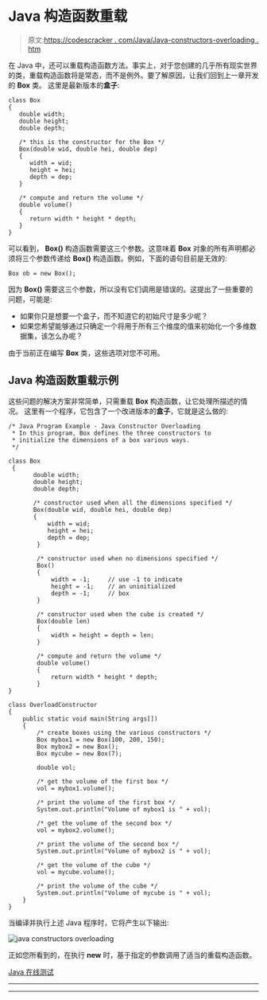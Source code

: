 # Java 构造函数重载

> 原文:[https://codescracker . com/Java/Java-constructors-overloading . htm](https://codescracker.com/java/java-constructors-overloading.htm)

在 Java 中，还可以重载构造函数方法。事实上，对于您创建的几乎所有现实世界的类，重载构造函数将是常态，而不是例外。要了解原因，让我们回到上一章开发的 **Box** 类。 这里是最新版本的**盒子**:

```
class Box
{
   double width;
   double height;
   double depth;

   /* this is the constructor for the Box */
   Box(double wid, double hei, double dep)
   {
      width = wid;
      height = hei;
      depth = dep;
   }

   /* compute and return the volume */
   double volume()
   {
      return width * height * depth;
   }
}
```

可以看到， **Box()** 构造函数需要这三个参数。这意味着 **Box** 对象的所有声明都必须将三个参数传递给 **Box()** 构造函数。例如，下面的语句目前是无效的:

```
Box ob = new Box();
```

因为 **Box()** 需要这三个参数，所以没有它们调用是错误的。这提出了一些重要的问题，可能是:

*   如果你只是想要一个盒子，而不知道它的初始尺寸是多少呢？
*   如果您希望能够通过只确定一个将用于所有三个维度的值来初始化一个多维数据集，该怎么办呢？

由于当前正在编写 **Box** 类，这些选项对您不可用。

## Java 构造函数重载示例

这些问题的解决方案非常简单，只需重载 **Box** 构造函数，让它处理所描述的情况。 这里有一个程序，它包含了一个改进版本的**盒子**，它就是这么做的:

```
/* Java Program Example - Java Constructor Overloading 
 * In this program, Box defines the three constructors to 
 * initialize the dimensions of a box various ways.
 */

class Box
 {
       double width;
       double height;
       double depth;

       /* constructor used when all the dimensions specified */
       Box(double wid, double hei, double dep)
       {
           width = wid;
           height = hei;
           depth = dep;
        }

        /* constructor used when no dimensions specified */
        Box()
        {
            width = -1;     // use -1 to indicate
            height = -1;    // an uninitialized
            depth = -1;     // box
        }

        /* constructor used when the cube is created */
        Box(double len)
        {
            width = height = depth = len;
        }

        /* compute and return the volume */
        double volume()
        {
            return width * height * depth;
        }
}

class OverloadConstructor
{
    public static void main(String args[])
    {
        /* create boxes using the various constructors */
        Box mybox1 = new Box(100, 200, 150);
        Box mybox2 = new Box();
        Box mycube = new Box(7);

        double vol;

        /* get the volume of the first box */
        vol = mybox1.volume();

        /* print the volume of the first box */
        System.out.println("Volume of mybox1 is " + vol);

        /* get the volume of the second box */
        vol = mybox2.volume();

        /* print the volume of the second box */
        System.out.println("Volume of mybox2 is " + vol);

        /* get the volume of the cube */
        vol = mycube.volume();

        /* print the volume of the cube */
        System.out.println("Volume of mycube is " + vol);
    }
}
```

当编译并执行上述 Java 程序时，它将产生以下输出:

![java constructors overloading](../Images/cc2e462c445ffe42abbc54f423ab04c0.png)

正如您所看到的，在执行 **new** 时，基于指定的参数调用了适当的重载构造函数。

[Java 在线测试](/exam/showtest.php?subid=1)

* * *

* * *